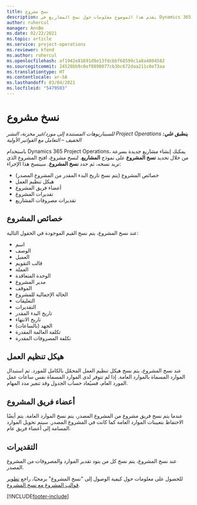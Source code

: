 ```yaml
---
title: نسخ مشروع
description: يقدم هذا الموضوع معلومات حول نسخ المشاريع في Dynamics 365 Project Operations.
author: ruhercul
manager: AnnBe
ms.date: 02/22/2021
ms.topic: article
ms.service: project-operations
ms.reviewer: kfend
ms.author: ruhercul
ms.openlocfilehash: af1942e81691d9e13fdcbbf68599c1a8a4004582
ms.sourcegitcommit: 24528bb9c0ef8898077cb3bc672daa211c0e73aa
ms.translationtype: HT
ms.contentlocale: ar-SA
ms.lasthandoff: 03/04/2021
ms.locfileid: "5479503"
---
```

# <a name="copy-a-project"></a>نسخ مشروع

_**ينطبق علي:** ‏‫Project Operations للسيناريوهات المستندة إلى مورد/غير مخزنة‬، ‏‫النشر الخفيف – التعامل مع الفواتير الأولية‬_

باستخدام Dynamics 365 Project Operations، يمكنك إنشاء مشاريع جديدة بسرعة من خلال تحديد **نسخ المشروع** على نموذج **المشاريع**. لنسخ مشروع، افتح المشروع الذي تريد نسخه، ثم حدد **نسخ المشروع**. سينسخ هذا الإجراء:

- خصائص المشروع (يتم نسخ تاريخ البدء المقدر من المشروع المصدر)
- هيكل تنظيم العمل
- أعضاء فريق المشروع
- تقديرات المشروع
- تقديرات مصروفات المشاريع

## <a name="project-properties"></a>خصائص المشروع

عند نسخ المشروع، يتم نسخ القيم الموجودة في الحقول التالية:

- اسم
- ‏‏الوصف
- العميل
- قالب التقويم
- ‏‏العملة
- الوحدة المتعاقدة
- مدير المشروع
- الموقف
- الحالة الإجمالية للمشروع
- التعليقات
- التقديرات
- تاريخ البدء المقدر
- تاريخ الانتهاء
- الجهد (بالساعات)
- تكلفة العالمة المقدرة
- تكلفة المصروفات المقدرة

## <a name="work-breakdown-structure"></a>هيكل تنظيم العمل

عند نسخ المشروع، يتم نسخ هيكل تنظيم العمل المحمّل بالكامل للمورد. تم استبدال الموارد المسماة بالموارد العامة. إذا لم تتوفر لدى الموارد المسماة نفس ساعات عمل المورد العام، فسيُعاد حساب الجدول وقد تتغير مدد المهام.

## <a name="project-team-members"></a>أعضاء فريق المشروع

عندما يتم نسخ فريق مشروع من المشروع المصدر، يتم نسخ الموارد العامة. يتم أيضًا الاحتفاظ بتعيينات الموارد العامة كما كانت في المشروع المصدر. سيتم تحويل الموارد المسامة إلى أعضاء فريق عام.

## <a name="estimates"></a>التقديرات

عند نسخ المشروع، يتم نسخ كل من بنود تقدير الموارد والمصروفات من المشروع المصدر. 

للحصول على معلومات حول كيفية الوصول إلى "نسخ المشروع" برمجيًا، راجع [تطوير قوالب المشروع مع نسخ المشروع‬‬](dev-copy-project.md).


[!INCLUDE[footer-include](../includes/footer-banner.md)]
